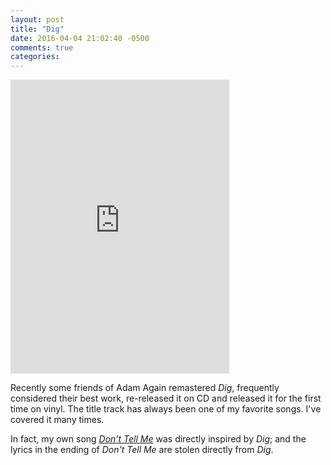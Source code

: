 ```yaml
---
layout: post
title: "Dig"
date: 2016-04-04 21:02:40 -0500
comments: true
categories: 
---
```


<iframe style="border: 0; width: 350px; height: 470px;" src="https://bandcamp.com/EmbeddedPlayer/album=546191778/size=large/bgcol=ffffff/linkcol=0687f5/tracklist=false/track=3629559962/transparent=true/" seamless><a href="http://adamagain.bandcamp.com/album/dig-2015-remaster">Dig (2015 Remaster) by Adam Again</a></iframe>

Recently some friends of Adam Again remastered _Dig_, frequently considered their best work, re-released it on CD and released it for the first time on vinyl. The title track has always been one of my favorite songs. I've covered it many times. 

In fact, my own song _[Don't Tell Me](https://danielmiller.bandcamp.com/track/dont-tell-me)_ was directly inspired by _Dig_; and the lyrics in the ending of _Don't Tell Me_ are stolen directly from _Dig_.
